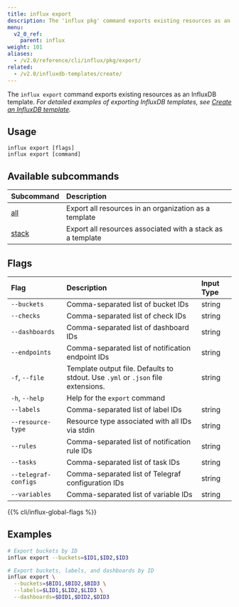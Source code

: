 ```yaml
---
title: influx export
description: The 'influx pkg' command exports existing resources as an InfluxDB template.
menu:
  v2_0_ref:
    parent: influx
weight: 101
aliases:
  - /v2.0/reference/cli/influx/pkg/export/
related:
  - /v2.0/influxdb-templates/create/
---
```


The `influx export` command exports existing resources as an InfluxDB template.
_For detailed examples of exporting InfluxDB templates, see
[Create an InfluxDB template](/v2.0/influxdb-templates/create/)._

## Usage
```
influx export [flags]
influx export [command]
```

## Available subcommands
| Subcommand                                        | Description                                                |
|:----------                                        |:-----------                                                |
| [all](/v2.0/reference/cli/influx/export/all/)     | Export all resources in an organization as a template      |
| [stack](/v2.0/reference/cli/influx/export/stack/) | Export all resources associated with a stack as a template |

## Flags

| Flag                 | Description                                                                      | Input Type |
|:----                 |:-----------                                                                      |:---------- |
| `--buckets`          | Comma-separated list of bucket IDs                                               | string     |
| `--checks`           | Comma-separated list of check IDs                                                | string     |
| `--dashboards`       | Comma-separated list of dashboard IDs                                            | string     |
| `--endpoints`        | Comma-separated list of notification endpoint IDs                                | string     |
| `-f`, `--file`       | Template output file. Defaults to stdout. Use `.yml` or `.json` file extensions. | string     |
| `-h`, `--help`       | Help for the `export` command                                                    |            |
| `--labels`           | Comma-separated list of label IDs                                                | string     |
| `--resource-type`    | Resource type associated with all IDs via stdin                                  | string     |
| `--rules`            | Comma-separated list of notification rule IDs                                    | string     |
| `--tasks`            | Comma-separated list of task IDs                                                 | string     |
| `--telegraf-configs` | Comma-separated list of Telegraf configuration IDs                               | string     |
| `--variables`        | Comma-separated list of variable IDs                                             | string     |

{{% cli/influx-global-flags %}}

## Examples
```sh
# Export buckets by ID
influx export --buckets=$ID1,$ID2,$ID3

# Export buckets, labels, and dashboards by ID
influx export \
  --buckets=$BID1,$BID2,$BID3 \
  --labels=$LID1,$LID2,$LID3 \
  --dashboards=$DID1,$DID2,$DID3
```
